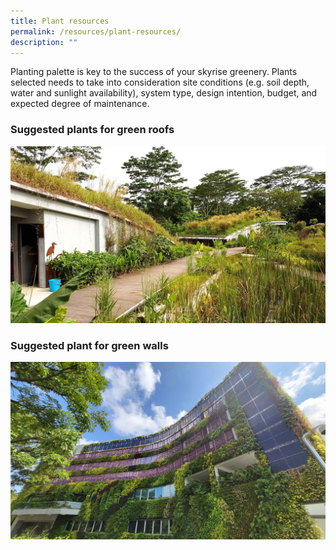 ```yaml
---
title: Plant resources
permalink: /resources/plant-resources/
description: ""
---
```

Planting palette is key to the success of your skyrise greenery. Plants selected needs to take into consideration site conditions (e.g. soil depth, water and sunlight availability), system type, design intention, budget, and expected degree of maintenance. 

### **Suggested plants for green roofs**[](/files/Plant%20resources/suggested%20plant%20species%20for%20green%20roofs.pdf)

<img style="width:600px" src="/images/Skyrise%20Greenery/Kranji.jpg">

### **Suggested plant  for green walls** [](/files/Plant%20resources/suggested%20plant%20species%20for%20green%20walls.pdf)

<img style="width:600px" src="/images/Skyrise%20Greenery/keppel.jpg">